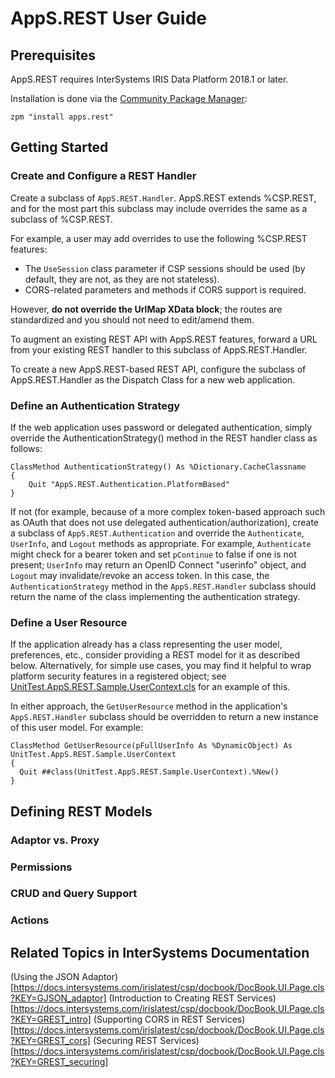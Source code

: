 # AppS.REST User Guide

## Prerequisites

AppS.REST requires InterSystems IRIS Data Platform 2018.1 or later.

Installation is done via the [Community Package Manager](https://github.com/intersystems-community/zpm):

    zpm "install apps.rest"

## Getting Started

### Create and Configure a REST Handler

Create a subclass of `AppS.REST.Handler`. AppS.REST extends %CSP.REST, and for the most part this subclass may include overrides the same as a subclass of %CSP.REST.

For example, a user may add overrides to use the following %CSP.REST features:
* The `UseSession` class parameter if CSP sessions should be used (by default, they are not, as they are not stateless).
* CORS-related parameters and methods if CORS support is required.

However, **do not override the UrlMap XData block**; the routes are standardized and you should not need to edit/amend them.

To augment an existing REST API with AppS.REST features, forward a URL from your existing REST handler to this subclass of AppS.REST.Handler.

To create a new AppS.REST-based REST API, configure the subclass of AppS.REST.Handler as the Dispatch Class for a new web application.

### Define an Authentication Strategy

If the web application uses password or delegated authentication, simply override the AuthenticationStrategy() method in the REST handler class as follows:

    ClassMethod AuthenticationStrategy() As %Dictionary.CacheClassname
    {
        Quit "AppS.REST.Authentication.PlatformBased"
    }

If not (for example, because of a more complex token-based approach such as OAuth that does not use delegated authentication/authorization), create a subclass of `AppS.REST.Authentication` and override the `Authenticate`, `UserInfo`, and `Logout` methods as appropriate.
For example, `Authenticate` might check for a bearer token and set `pContinue` to false if one is not present; `UserInfo` may return an OpenID Connect "userinfo" object, and `Logout` may invalidate/revoke an access token. In this case, the `AuthenticationStrategy` method in the `AppS.REST.Handler` subclass should return the name of the class implementing the authentication strategy.

### Define a User Resource

If the application already has a class representing the user model, preferences, etc., consider providing a REST model for it as described below. Alternatively, for simple use cases, you may find it helpful to wrap platform security features in a registered object; see [UnitTest.AppS.REST.Sample.UserContext.cls](https://github.com/intersystems/apps-rest/blob/master/internal/testing/unit_tests/UnitTest/AppS/REST/Sample/UserContext.cls) for an example of this.

In either approach, the `GetUserResource` method in the application's `AppS.REST.Handler` subclass should be overridden to return a new instance of this user model. For example:

    ClassMethod GetUserResource(pFullUserInfo As %DynamicObject) As UnitTest.AppS.REST.Sample.UserContext
    {
      Quit ##class(UnitTest.AppS.REST.Sample.UserContext).%New()
    }

## Defining REST Models

### Adaptor vs. Proxy

### Permissions

### CRUD and Query Support

### Actions

## Related Topics in InterSystems Documentation

(Using the JSON Adaptor)[https://docs.intersystems.com/irislatest/csp/docbook/DocBook.UI.Page.cls?KEY=GJSON_adaptor]
(Introduction to Creating REST Services)[https://docs.intersystems.com/irislatest/csp/docbook/DocBook.UI.Page.cls?KEY=GREST_intro]
(Supporting CORS in REST Services)[https://docs.intersystems.com/irislatest/csp/docbook/DocBook.UI.Page.cls?KEY=GREST_cors]
(Securing REST Services)[https://docs.intersystems.com/irislatest/csp/docbook/DocBook.UI.Page.cls?KEY=GREST_securing]
